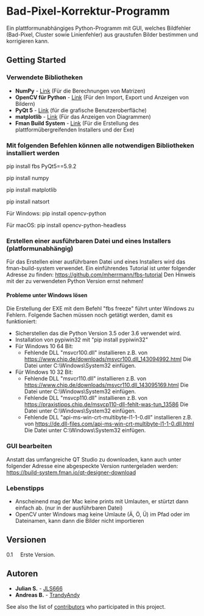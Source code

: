 # Bad-Pixel-Korrektur-Programm

Ein plattformunabhängiges Python-Programm mit GUI, welches Bildfehler (Bad-Pixel, Cluster sowie Linienfehler) aus graustufen Bilder bestimmen und korrigieren kann. 

## Getting Started

### Verwendete Bibliotheken
* **NumPy** - [Link](https://github.com/numpy/numpy) (Für die Berechnungen von Matrizen)
* **OpenCV für Python** - [Link](https://pypi.org/project/opencv-python-headless/) (Für den Import, Export und Anzeigen von Bildern)
* **PyQt 5** - [Link](https://pypi.org/project/PyQt5/) (für die grafische Benutzeroberfläche)
* **matplotlib** - [Link](https://matplotlib.org) (Für das Anzeigen von Diagrammen)
* **Fman Build System** - [Link](https://build-system.fman.io) (Für die Erstellung des plattformübergreifenden Installers und der Exe)

### Mit folgenden Befehlen können alle notwendigen Bibliotheken installiert werden
pip install fbs PyQt5==5.9.2

pip install numpy

pip install matplotlib

pip install natsort

Für Windows:
pip install opencv-python 

Für macOS:
pip install opencv-python-headless


### Erstellen einer ausführbaren Datei und eines Installers (platformunabhängig)
Für das Erstellen einer ausführbaren Datei und eines Installers wird das fman-build-system verwendet. Ein einführendes Tutorial ist unter folgender Adresse zu finden: https://github.com/mherrmann/fbs-tutorial
Den Hinweis mit der zu verwendeten Python Version ernst nehmen! 

#### Probleme unter Windows lösen
Die Erstellung der EXE mit dem Befehl "fbs freeze" führt unter Windows zu Fehlern. Folgende Sachen müssen noch getätigt werden, damit es funktioniert:
* Sicherstellen das die Python Version 3.5 oder 3.6 verwendet wird.
* Installation von pypiwin32 mit "pip install pypiwin32"
* Für Windows 10 64 Bit: 
    * Fehlende DLL "msvcr100.dll" installieren z.B. von https://www.chip.de/downloads/msvcr100.dll_143094992.html Die Datei unter C:\Windows\System32 einfügen.
* Für Windows 10 32 Bit: 
    * Fehlende DLL "msvcr110.dll" installieren z.B. von https://www.chip.de/downloads/msvcr110.dll_143095169.html Die Datei unter C:\Windows\System32 einfügen.
    * Fehlende DLL "msvcp110.dll" installieren z.B. von https://praxistipps.chip.de/msvcp110-dll-fehlt-was-tun_13586 Die Datei unter C:\Windows\System32 einfügen.
    * Fehlende DLL "api-ms-win-crt-multibyte-l1-1-0.dll" installieren z.B. von https://de.dll-files.com/api-ms-win-crt-multibyte-l1-1-0.dll.html Die Datei unter C:\Windows\System32 einfügen.


### GUI bearbeiten
Anstatt das umfangreiche QT Studio zu downloaden, kann auch unter folgender Adresse eine abgespeckte Version runtergeladen werden: https://build-system.fman.io/qt-designer-download

### Lebenstipps
* Anscheinend mag der Mac keine prints mit Umlauten, er stürtzt dann einfach ab. (nur in der ausführbaren Datei)
* OpenCV unter Windows mag keine Umlaute (Ä, Ö, Ü) im Pfad oder im Dateinamen, kann dann die Bilder nicht importieren

## Versionen

0.1 &nbsp;&nbsp;&nbsp;&nbsp;Erste Version.

## Autoren

* **Julian S.** - [JLS666](https://github.com/JLS666)
* **Andreas B.** - [TrandyAndy](https://github.com/TrandyAndy)

See also the list of [contributors](https://github.com/TrandyAndy/Cor-Count/graphs/contributors) who participated in this project.

